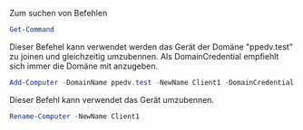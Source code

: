 
Zum suchen von Befehlen
```powershell
Get-Command
```
Dieser Befehel kann verwendet werden das Gerät der Domäne "ppedv.test" zu joinen und gleichzeitig umzubennen. Als DomainCredential empfiehlt sich immer die Domäne mit anzugeben.
```powershell
Add-Computer -DomainName ppedv.test -NewName Client1 -DomainCredential ppedv\Administrator
```

Dieser Befehl kann verwendet das Gerät umzubennen.

```powershell
Rename-Computer -NewName Client1
```